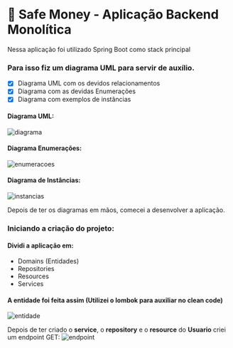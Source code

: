 # :star2: Safe Money - Aplicação Backend Monolítica

Nessa aplicação foi utilizado Spring Boot como stack principal

### Para isso fiz um diagrama UML para servir de auxílio.

- [x] Diagrama UML com os devidos relacionamentos
- [x] Diagrama com as devidas Enumerações
- [x] Diagrama com exemplos de instâncias 

#### Diagrama UML:
![diagrama](https://uploaddeimagens.com.br/images/003/060/359/full/diagrama.png?1612135123)

#### Diagrama Enumerações:
![enumeracoes](https://uploaddeimagens.com.br/images/003/055/083/original/enumeracao.png?1611791631)

#### Diagrama de Instâncias:
![instancias](https://uploaddeimagens.com.br/images/003/055/193/full/diagrama_uso.png?1611796217)

Depois de ter os diagramas em mãos, comecei a desenvolver a aplicação.

### Iniciando a criação do projeto:

#### Dividi a aplicação em:

* Domains (Entidades)
* Repositories
* Resources
* Services

#### A entidade foi feita assim **(Utilizei o lombok para auxiliar no clean code)**

![entidade](https://uploaddeimagens.com.br/images/003/059/058/full/classe-entidade.png?1611970517)

Depois de ter criado o **service**, o **repository** e o **resource** do **Usuario** criei um endpoint GET:
![endpoint](https://uploaddeimagens.com.br/images/003/059/081/full/endpoint-get.png?1611972742)
